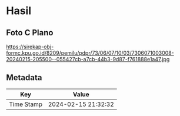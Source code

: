# Hasil

## Foto C Plano

https://sirekap-obj-formc.kpu.go.id/8209/pemilu/pdpr/73/06/07/10/03/7306071003008-20240215-205500--055427cb-a7cb-44b3-9d87-f761888e1a47.jpg


## Metadata

| Key        | Value               |
| ---------- | ------------------- |
| Time Stamp | 2024-02-15 21:32:32 |



